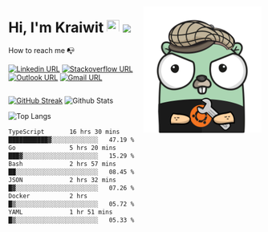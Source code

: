 [//]: # (<img align="right" width="235" src="https://github.com/arsmn/arsmn/blob/main/magician_gopher.png">)
<img align="right" width="235" src="assets/img/my_gopher.png">

# Hi, I'm Kraiwit <img src="https://media.giphy.com/media/hvRJCLFzcasrR4ia7z/giphy.gif" width="25px" height="25px"> ![](https://komarev.com/ghpvc/?username=parlarlax&label=PROFILE+VIEWS)

How to reach me :mailbox_with_no_mail:

[![Linkedin URL](https://img.shields.io/badge/LinkedIn-0077B5?style=for-the-badge&logo=linkedin&logoColor=white)](https://www.linkedin.com/in/kraiwit-tongkul-545b0b64/)
[![Stackoverflow URL](https://img.shields.io/badge/Stackoverflow-ef8236?style=for-the-badge&logo=stackoverflow&logoColor=white)](https://stackoverflow.com/users/15555894/lax-tongkul)
[![Outlook URL](https://img.shields.io/badge/Outlook-0078D4?style=for-the-badge&logo=microsoft-outlook&logoColor=white)](mailto:lax.ltk@outlook.com)
[![Gmail URL](https://img.shields.io/badge/Gmail-D14836?style=for-the-badge&logo=gmail&logoColor=white)](mailto:lax.ltk@gmail.com)




##
[![GitHub Streak](https://github-readme-streak-stats.herokuapp.com?user=parlarlax&theme=dark)](https://git.io/streak-stats)
![Github Stats](https://github-readme-stats.vercel.app/api?username=parlarlax&show_icons=true&theme=github_dark&include_all_commits=true&custom_title=GitHub%20Stats)

![Top Langs](https://github-readme-stats.vercel.app/api/top-langs/?username=parlarlax&hide=css,html&theme=github_dark&layout=compact)

<!--START_SECTION:waka-->

```text
TypeScript       16 hrs 30 mins  ███████████▓░░░░░░░░░░░░░   47.19 %
Go               5 hrs 20 mins   ███▓░░░░░░░░░░░░░░░░░░░░░   15.29 %
Bash             2 hrs 57 mins   ██░░░░░░░░░░░░░░░░░░░░░░░   08.45 %
JSON             2 hrs 32 mins   █▓░░░░░░░░░░░░░░░░░░░░░░░   07.26 %
Docker           2 hrs           █▒░░░░░░░░░░░░░░░░░░░░░░░   05.72 %
YAML             1 hr 51 mins    █▒░░░░░░░░░░░░░░░░░░░░░░░   05.33 %
```

<!--END_SECTION:waka-->

